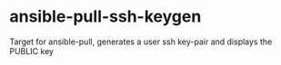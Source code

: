 # ansible-pull-ssh-keygen

Target for ansible-pull, generates a user ssh key-pair and displays the PUBLIC key
